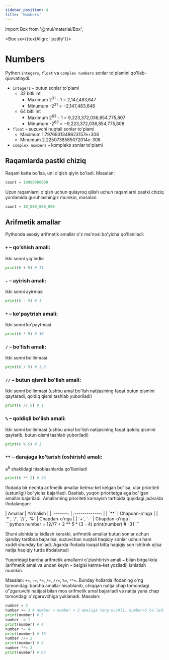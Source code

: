 ```yaml
---
sidebar_position: 4
title: 'Numbers'
---
```


import Box from '@mui/material/Box';

<Box sx={{textAlign: 'justify'}}>

# Numbers
Python `integers`, `float` va `complex numbers` sonlar to'plamini qo'llab-quvvatlaydi.

- `integers` – butun sonlar to'plami
    - 32 bitli int
        - Maximum 2<sup>31</sup> - 1 = 2,147,483,647  
        - Minumum -2<sup>31</sup> = −2,147,483,648
    - 64 bitli int
        -   Maximum 2<sup>63</sup> - 1 = 9,223,372,036,854,775,807
        - Minumum -2<sup>63</sup> = −9,223,372,036,854,775,808
- `float` – suzuvchi nuqtali sonlar to'plami
    - Maximum 1.7976931348623157e+308 
    - Minumum 2.2250738585072014e-308
- `complex numbers` – kompleks sonlar to'plami

## Raqamlarda pastki chiziq
Raqam katta bo'lsa, uni o'qish qiyin bo'ladi. Masalan:
```python
count = 10000000000
```

Uzun raqamlarni o'qish uchun qulayroq qilish uchun raqamlarni pastki chiziq yordamida guruhlashingiz mumkin, masalan:
```python
count = 10_000_000_000
```

## Arifmetik amallar
Pythonda asosiy arifmetik amallar o'z ma'nosi bo'yicha qo'llaniladi:
### `+` – qo’shish amali:
Ikki sonni yig'indisi
```python
print(6 + 5) # 11
```

### `-` – ayirish amali:
Ikki sonni ayirmasi
```python
print(6 - 5) # 1
```

### `*` – ko'paytrish amali:
Ikki sonni ko'paytmasi
```python
print(6 * 5) # 30
```

### `/` – bo'lish amali:
Ikki sonni bo'linmasi
```python
print(6 / 5) # 1.2
```

### `//` – butun qismli bo'lish amali:
Ikki sonni bo'linmasi (ushbu amal bo'lish natijasining faqat butun qismini
qaytaradi, qoldiq qismi tashlab yuboriladi)
```python
print(6 // 5) # 1
```

### `%` – qoldiqli bo’lish amali:
Ikki sonni bo'linmasi (ushbu amal bo'lish natijasining faqat qoldiq qismini
qaytarib, butun qismi tashlab yuboriladi)
```python
print(6 % 5) # 1
```

### `**` – darajaga ko’tarish (oshirish) amali:
a<sup>b</sup> shaklidagi hisoblashlarda qo'llaniladi
```python
print(6 ** 2) # 36
```

Ifodada bir nechta arifmetik amallar ketma-ket kelgan bo‟lsa, ular prioriteti
(ustunligi) bo‟yicha bajariladi. Dastlab, yuqori prioritetga ega bo‟lgan amallar
bajariladi. Amallarning prioriteti kamayish tartibida quyidagi jadvalda ifodalangan:

<div style={{textAlign: 'center'}}>
    | Amallar     | Yo’nalish       | 
    | :-------:   | :-------------: | 
    | `**`          | Chapdan-o'nga   |
    | `*`, `/`, `//`, `%` | Chapdan-o'nga   |
    | `+`, `-`        | Chapdan-o'nga   |
</div>
```python
number = 12//7 + 2 ** 5 * (3 – 4)
print(number) # -31
```

Shuni alohida ta'kidlash kerakki, arifmetik amallar butun sonlar uchun
qanday tartibda bajarilsa, suzuvchan nuqtali haqiqiy sonlar uchun ham xuddi
shunday bo'ladi. Agarda ifodada loaqal bitta haqiqiy son ishtirok qilsa natija
haqiqiy turda ifodalanadi

Yuqoridagi barcha arifmetik amallarni o'zlashtirish amali `=` bilan birgalikda
(arifmetik amal va undan keyin `=` belgisi ketma-ket yoziladi) ishlatish mumkin.

Masalan: `+=`, `-=`, `*=`, `/=`, `//=`, `%=`, `**=`. Bunday hollarda ifodaning o'ng tomonidagi
barcha amallar hisoblanib, chiqqan natija chap tomondagi o‟zgaruvchi natijasi
bilan mos arifmetik amal bajariladi va natija yana chap tomondagi o'zgaruvchiga
yuklanadi. Masalan:
```python
number = 2
number += 3 # number = number + 3 amaliga teng kuchli, number=5 bo`ladi
print(number) # 5
number -= 1
print(number) # 4
number *= 4
print(number) # 16
number //= 2
print(number) # 8
number **= 2
print(number) # 64
```
</Box>
